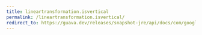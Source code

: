 ```yaml
---
title: lineartransformation.isvertical
permalink: /lineartransformation.isvertical/
redirect_to: https://guava.dev/releases/snapshot-jre/api/docs/com/google/common/math/LinearTransformation.html#isVertical--
---
```

